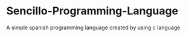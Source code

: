 # Sencillo-Programming-Language
A simple spanish programming language  created by using c  language

